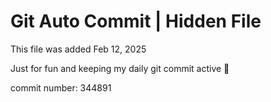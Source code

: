 # Git Auto Commit | Hidden File

This file was added Feb 12, 2025

Just for fun and keeping my daily git commit active 🤪

commit number: 344891
